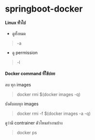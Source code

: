 # springboot-docker
#### Linux ทั่วไป

- ดูทั้งหมด
> -a
- ดู permission
> -l

#### Docker command ที่ใช้บ่อย

ลบ ทุก images
>docker rmi $(docker images -q)

บังคับลบทุก images 
> docker rmi -f $(docker images -a -q)

ดูว่ามี contrainer ตัวไหนทำงานบ้าง
>docker ps 
